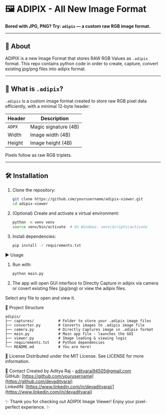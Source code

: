 # 🖼️ ADIPIX - All New Image Format

**Bored with JPG, PNG? Try: `adipix` — a custom raw RGB image format.**

---

## 🚀 About

ADIPIX is a new Image Format that stores RAW RGB Values as `.adipix` format.
This repo contains python code in order to create, capture, convert existing jpg/png files into adipix format.

---

## 📸 What is `.adipix`?

`.adipix` is a custom image format created to store raw RGB pixel data efficiently, with a minimal 12-byte header:

| Header | Description          |
|--------|----------------------|
| `ADPX` | Magic signature (4B) |
| Width  | Image width (4B)     |
| Height | Image height (4B)    |

Pixels follow as raw RGB triplets.

---

## 🛠️ Installation

1. Clone the repository:

   ```bash
   git clone https://github.com/yourusername/adipix-viewer.git
   cd adipix-viewer
   
2. (Optional) Create and activate a virtual environment:

   ```bash
   python -m venv venv
   source venv/bin/activate  # On Windows: venv\Scripts\activate

3. Install dependencies:

   ```bash
   pip install -r requirements.txt

   
▶️ Usage
1. Run with:

   ```bash
   python main.py

2. The app will open GUI interface to Directly Capture in adipix via camera or covert existing files (jpg/png) or view the adipix files.

Select any file to open and view it.


🧩 Project Structure

    adipix/
    ├── captures/           # Folder to store your .adipix image files
    ├── converter.py        # Converts images to .adipix image file
    ├── camera.py           # Directly Captures image in .adipix format
    ├── main.py             # Main app file - launches the GUI
    ├── viewer.py           # Image loading & viewing logic
    ├── requirements.txt    # Python dependencies
    └── README.md           # You are here!

📄 License
Distributed under the MIT License. See LICENSE for more information.

💬 Contact
Created by Aditya Raj - adityaraj94505@gmail.com <br>
GitHub: [https://github.com/yourusername](https://github.com/devadityaraj) <br>
LinkedIN: [https://www.linkedin.com/in/devadityaraj/](https://www.linkedin.com/in/devadityaraj) <br>

✨ Thank you for checking out ADIPIX Image Viewer! Enjoy your pixel-perfect experience. ✨
